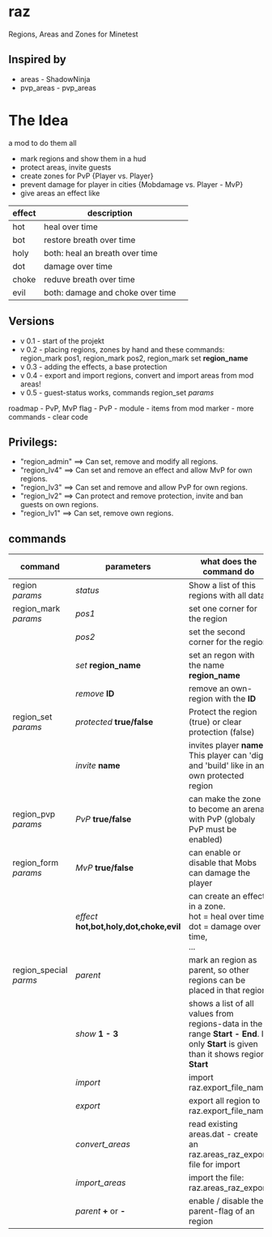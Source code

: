 # raz
Regions, Areas and Zones for Minetest

## Inspired by 
+ areas - ShadowNinja
+ pvp_areas - pvp_areas

# The Idea
a mod to do them all
- mark regions and show them in a hud
- protect areas, invite guests 
- create zones for PvP {Player vs. Player}
- prevent damage for player in cities {Mobdamage vs. Player - MvP}
- give areas an effect like 

|effect| description | |
|-----|-----|-----|
|hot| heal over time
|bot | restore breath over time
holy | both: heal an breath over time 
dot| damage over time
choke | reduve breath over time
evil | both: damage and choke over time

## Versions
- v 0.1 - start of the projekt
- v 0.2	- placing regions, zones by hand and these commands: region_mark pos1, region_mark pos2, region_mark set **region_name**
- v 0.3 - adding the effects, a base protection
- v 0.4 - export and import regions, convert and import areas from mod areas!
- v 0.5	- guest-status works, commands region_set *params* 

roadmap
	- PvP, MvP flag
	- PvP - module 
	- items from mod marker
	- more commands
	- clear code

## Privilegs:
+ "region_admin" ==> Can set, remove and modify all regions.
+ "region_lv4" ==> Can set and remove an effect and allow MvP for own regions.
+ "region_lv3" ==> Can set and remove and allow PvP for own regions.
+ "region_lv2" ==> Can protect and remove protection, invite and ban guests on own regions.
+ "region_lv1" ==> Can set, remove own regions.

## commands

|command|parameters|what does the command do|who can use is
|------|------|-------|-------| 
region *params*| *status*| Show a list of this regions with all data.|all players
region_mark *params* |	*pos1* | set one corner for the region |  privileg - region_lv1
| |	*pos2*| set the second corner for the region
| |	*set* **region_name**| set an regon with the name **region_name**
| |	*remove* **ID** | remove an own-region with the **ID**
region_set *params* | *protected* **true/false** | Protect the region (true) or clear protection (false)  | privileg - region_lv2
 | | *invite* **name** | invites player **name**. This player can 'dig' and 'build' like in an own protected region
region_pvp *params* | *PvP* **true/false** | can make the zone to become an arena with PvP (globaly PvP must be enabled) | privileg - region_lv3
region_form *params* | *MvP* **true/false** | can enable or disable that Mobs can damage the player | privileg - region_lv4
| | *effect* **hot,bot,holy,dot,choke,evil** | can create an effect in a zone.<br> hot = heal over time,<br> dot = damage over time,<br>...  
region_special *parms* | *parent* | mark an region as parent, so other regions can be placed in that region | privileg - region_admin
| | *show* **1 - 3** | shows a list of all values from regions-data in the range **Start** **-** **End**. If only **Start** is given than it shows region **Start**
| | *import* | import raz.export_file_name |
| | *export* | export all region to raz.export_file_name 
| | *convert_areas* | read existing areas.dat - create an raz.areas_raz_export file for import 
| | *import_areas* | import the file: raz.areas_raz_export
| | *parent* **+** or **-** | enable / disable the parent-flag of an region 




